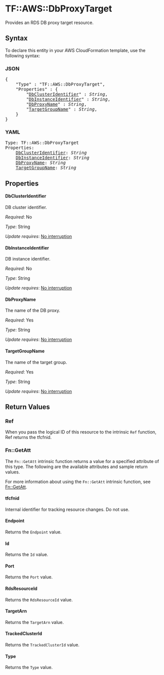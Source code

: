 # TF::AWS::DbProxyTarget

Provides an RDS DB proxy target resource.

## Syntax

To declare this entity in your AWS CloudFormation template, use the following syntax:

### JSON

<pre>
{
    "Type" : "TF::AWS::DbProxyTarget",
    "Properties" : {
        "<a href="#dbclusteridentifier" title="DbClusterIdentifier">DbClusterIdentifier</a>" : <i>String</i>,
        "<a href="#dbinstanceidentifier" title="DbInstanceIdentifier">DbInstanceIdentifier</a>" : <i>String</i>,
        "<a href="#dbproxyname" title="DbProxyName">DbProxyName</a>" : <i>String</i>,
        "<a href="#targetgroupname" title="TargetGroupName">TargetGroupName</a>" : <i>String</i>,
    }
}
</pre>

### YAML

<pre>
Type: TF::AWS::DbProxyTarget
Properties:
    <a href="#dbclusteridentifier" title="DbClusterIdentifier">DbClusterIdentifier</a>: <i>String</i>
    <a href="#dbinstanceidentifier" title="DbInstanceIdentifier">DbInstanceIdentifier</a>: <i>String</i>
    <a href="#dbproxyname" title="DbProxyName">DbProxyName</a>: <i>String</i>
    <a href="#targetgroupname" title="TargetGroupName">TargetGroupName</a>: <i>String</i>
</pre>

## Properties

#### DbClusterIdentifier

DB cluster identifier.

_Required_: No

_Type_: String

_Update requires_: [No interruption](https://docs.aws.amazon.com/AWSCloudFormation/latest/UserGuide/using-cfn-updating-stacks-update-behaviors.html#update-no-interrupt)

#### DbInstanceIdentifier

DB instance identifier.

_Required_: No

_Type_: String

_Update requires_: [No interruption](https://docs.aws.amazon.com/AWSCloudFormation/latest/UserGuide/using-cfn-updating-stacks-update-behaviors.html#update-no-interrupt)

#### DbProxyName

The name of the DB proxy.

_Required_: Yes

_Type_: String

_Update requires_: [No interruption](https://docs.aws.amazon.com/AWSCloudFormation/latest/UserGuide/using-cfn-updating-stacks-update-behaviors.html#update-no-interrupt)

#### TargetGroupName

The name of the target group.

_Required_: Yes

_Type_: String

_Update requires_: [No interruption](https://docs.aws.amazon.com/AWSCloudFormation/latest/UserGuide/using-cfn-updating-stacks-update-behaviors.html#update-no-interrupt)

## Return Values

### Ref

When you pass the logical ID of this resource to the intrinsic `Ref` function, Ref returns the tfcfnid.

### Fn::GetAtt

The `Fn::GetAtt` intrinsic function returns a value for a specified attribute of this type. The following are the available attributes and sample return values.

For more information about using the `Fn::GetAtt` intrinsic function, see [Fn::GetAtt](https://docs.aws.amazon.com/AWSCloudFormation/latest/UserGuide/intrinsic-function-reference-getatt.html).

#### tfcfnid

Internal identifier for tracking resource changes. Do not use.

#### Endpoint

Returns the <code>Endpoint</code> value.

#### Id

Returns the <code>Id</code> value.

#### Port

Returns the <code>Port</code> value.

#### RdsResourceId

Returns the <code>RdsResourceId</code> value.

#### TargetArn

Returns the <code>TargetArn</code> value.

#### TrackedClusterId

Returns the <code>TrackedClusterId</code> value.

#### Type

Returns the <code>Type</code> value.

